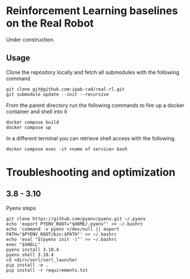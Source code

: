 # Reinforcement Learning baselines on the Real Robot

Under construction.

## Usage

Clone the repository locally and fetch all submodules with the following
command

    git clone git@github.com:ipab-rad/real-rl.git
    git submodule update --init --recursive

From the parent directory run the following commands to fire up a docker
container and shell into it

    docker compose build
    docker compose up

In a different terminal you can retrieve shell access with the following.

    docker compose exec -it <name of service> bash


# Troubleshooting and optimization

## 3.8 - 3.10

Pyenv steps

    git clone https://github.com/pyenv/pyenv.git ~/.pyenv
    echo 'export PYENV_ROOT="$HOME/.pyenv"' >> ~/.bashrc
    echo 'command -v pyenv >/dev/null || export PATH="$PYENV_ROOT/bin:$PATH"' >> ~/.bashrc
    echo 'eval "$(pyenv init -)"' >> ~/.bashrc
    exec "$SHELL"
    pyenv install 3.10.4
    pyenv shell 3.10.4
    cd <dir>/serl/serl_launcher
    pip install -e .
    pip install -r requirements.txt

